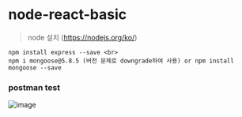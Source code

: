 # node-react-basic
> node 설치 (https://nodejs.org/ko/)<br>
```
npm install express --save <br>
npm i mongoose@5.8.5 (버전 문제로 downgrade하여 사용) or npm install mongoose --save
```

### postman test
![image](https://user-images.githubusercontent.com/75987810/137070193-a24e8065-c025-4fd1-b601-396e496d54c1.png)